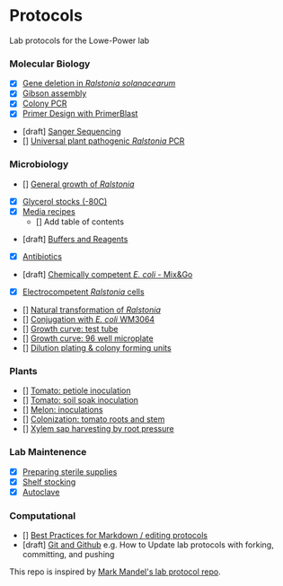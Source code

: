 # Protocols

Lab protocols for the Lowe-Power lab

### Molecular Biology

* [x] [Gene deletion in *Ralstonia solanacearum*](gene_deletion.md)
* [x] [Gibson assembly](gibson_assembly.md)
* [x] [Colony PCR](colony_pcr.md)
* [x] [Primer Design with PrimerBlast](primerblast.md)
* [draft] [Sanger Sequencing](sanger.md)
* [] [Universal plant pathogenic *Ralstonia* PCR](univ_ralstonia_pcr.md)

### Microbiology

* [] [General growth of *Ralstonia*](ralstonia_tips_and_tricks.md)
* [x] [Glycerol stocks (-80C)](glycerol_stocks.md)
* [x] [Media recipes](media.md)
    * [] Add table of contents
* [draft] [Buffers and Reagents](buffers.md)
* [x] [Antibiotics](antibiotics.md)
* [draft] [Chemically competent *E. coli* - Mix&Go](ecoli_chem_comp.md)
* [x] [Electrocompetent *Ralstonia* cells](electrocompetent_cells.md)
* [] [Natural transformation of *Ralstonia*](natural_transformation.md)
* [] [Conjugation with *E. coli* WM3064](conjugation_WM3064.md)
* [] [Growth curve: test tube](growth_curve_tube.md)
* [] [Growth curve: 96 well microplate](growth_curve_96well.md)
* [] [Dilution plating & colony forming units](cfus.md)

### Plants

* [] [Tomato: petiole inoculation](tomato_petiole_inoc.md)
* [] [Tomato: soil soak inoculation](tomato_ss_inoc.md)
* [] [Melon: inoculations](melon_inoc.md)
* [] [Colonization: tomato roots and stem](col_tomato_root.md)
* [] [Xylem sap harvesting by root pressure](xylem_sap_root_pressure.md)

### Lab Maintenence

* [x] [Preparing sterile supplies](preparing_sterile_supplies.md)
* [x] [Shelf stocking](shelf_stocking.md)
* [x] [Autoclave](autoclave.md)

### Computational

* [] [Best Practices for Markdown / editing protocols](markdown_best_practices.md)
* [draft] [Git and Github](git_and_github.md) e.g. How to Update lab protocols with forking, committing, and pushing 


This repo is inspired by [Mark Mandel's lab protocol repo](https://github.com/mjmlab/protocols). 